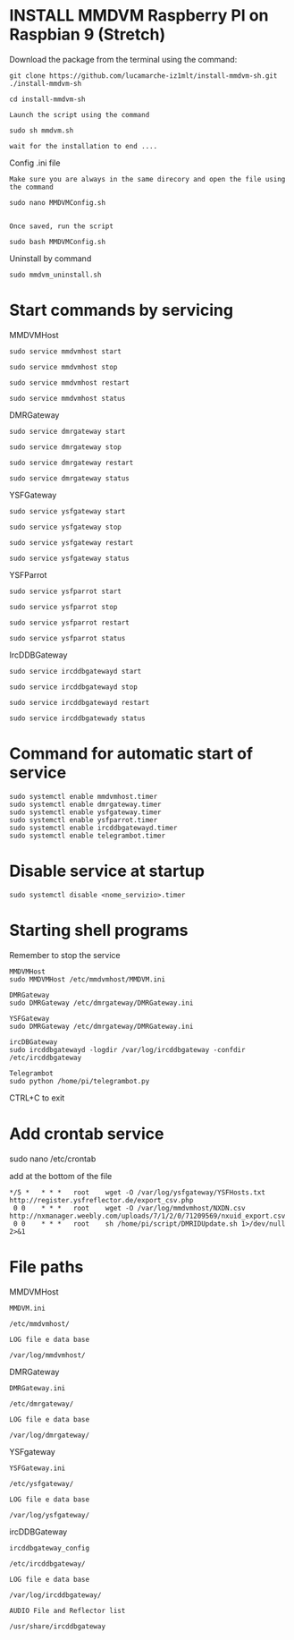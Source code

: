 
# INSTALL MMDVM Raspberry PI on Raspbian 9 (Stretch)        


Download the package from the terminal using the command:  

	git clone https://github.com/lucamarche-iz1mlt/install-mmdvm-sh.git ./install-mmdvm-sh

	cd install-mmdvm-sh

	Launch the script using the command
	
	sudo sh mmdvm.sh

	wait for the installation to end ....
	
Config .ini file
	
	Make sure you are always in the same direcory and open the file using the command
	
	sudo nano MMDVMConfig.sh
	
	
	Once saved, run the script
	
	sudo bash MMDVMConfig.sh

Uninstall by command

	sudo mmdvm_uninstall.sh

# Start commands by servicing

MMDVMHost

	sudo service mmdvmhost start
	
	sudo service mmdvmhost stop
	
	sudo service mmdvmhost restart
	
	sudo service mmdvmhost status
	
DMRGateway

	sudo service dmrgateway start
	
	sudo service dmrgateway stop
	
	sudo service dmrgateway restart
	
	sudo service dmrgateway status


YSFGateway

	sudo service ysfgateway start
	
	sudo service ysfgateway stop
	
	sudo service ysfgateway restart
	
	sudo service ysfgateway status

YSFParrot

	sudo service ysfparrot start
	
	sudo service ysfparrot stop
	
	sudo service ysfparrot restart
	
	sudo service ysfparrot status

IrcDDBGateway

	sudo service ircddbgatewayd start
	
	sudo service ircddbgatewayd stop
	
	sudo service ircddbgatewayd restart
	
	sudo service ircddbgatewady status

# Command for automatic start of service
	sudo systemctl enable mmdvmhost.timer
	sudo systemctl enable dmrgateway.timer
	sudo systemctl enable ysfgateway.timer
	sudo systemctl enable ysfparrot.timer
	sudo systemctl enable ircddbgatewayd.timer
	sudo systemctl enable telegrambot.timer

# Disable service at startup
	sudo systemctl disable <nome_servizio>.timer


# Starting shell programs
Remember to stop the service

	MMDVMHost
	sudo MMDVMHost /etc/mmdvmhost/MMDVM.ini
	
	DMRGateway
	sudo DMRGateway /etc/dmrgateway/DMRGateway.ini

	YSFGateway
	sudo DMRGateway /etc/dmrgateway/DMRGateway.ini
	
	ircDBGateway
	sudo ircddbgatewayd -logdir /var/log/ircddbgateway -confdir /etc/ircddbgateway

	Telegrambot
	sudo python /home/pi/telegrambot.py
	
CTRL+C to exit

# Add crontab service

sudo nano /etc/crontab
 
add at the bottom of the file

	*/5 *   * * *   root    wget -O /var/log/ysfgateway/YSFHosts.txt http://register.ysfreflector.de/export_csv.php
	 0 0    * * *   root    wget -O /var/log/mmdvmhost/NXDN.csv http://nxmanager.weebly.com/uploads/7/1/2/0/71209569/nxuid_export.csv
	 0 0    * * *   root    sh /home/pi/script/DMRIDUpdate.sh 1>/dev/null 2>&1
	 
	 
# File paths

MMDVMHost

	MMDVM.ini
	
	/etc/mmdvmhost/	
	
	LOG file e data base
	
	/var/log/mmdvmhost/

DMRGateway

	DMRGateway.ini

	/etc/dmrgateway/

	LOG file e data base

	/var/log/dmrgateway/

YSFgateway

	YSFGateway.ini

	/etc/ysfgateway/

	LOG file e data base

	/var/log/ysfgateway/

ircDDBGateway

	ircddbgateway_config

	/etc/ircddbgateway/

	LOG file e data base

	/var/log/ircddbgateway/
	
	AUDIO File and Reflector list
	
	/usr/share/ircddbgateway


